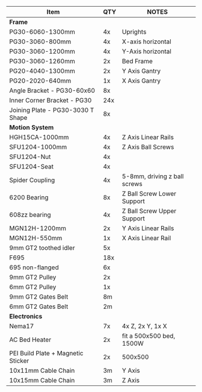 
| Item | QTY | NOTES |
| ------------- | ------------- | ------------- |
| **Frame**  |    |   |
| PG30-6060-1300mm  | 4x  | Uprights  |
| PG30-3060-800mm  | 4x  | X-axis horizontal  |
| PG30-3060-1200mm  | 4x  | Y-Axis horizontal  |
| PG30-3060-1260mm  | 2x  | Bed Frame  |
| PG20-4040-1300mm  | 2x  | Y Axis Gantry  |
| PG20-2020-640mm  | 1x  | X Axis Gantry  |
| Angle Bracket - PG30-60x60  | 8x  |   |
| Inner Corner Bracket - PG30  | 24x  |   |
| Joining Plate - PG30-3030 T Shape  | 8x  |   |
| **Motion System**  |   |   |
| HGH15CA-1000mm  | 4x  | Z Axis Linear Rails  |
| SFU1204-1000mm  | 4x  | Z Axis Ball Screws  |
| SFU1204-Nut  | 4x  |   |
| SFU1204-Seat  | 4x  |   |
| Spider Coupling  | 4x  | 5-8mm, driving z ball screws  |
| 6200 Bearing  | 8x  | Z Ball Screw Lower Support  |
| 608zz bearing  | 4x  | Z Ball Screw Upper Support  |
| MGN12H-1200mm  | 2x  | Y Axis Linear Rails  |
| MGN12H-550mm  | 1x  | X Axis Linear Rail  |
| 9mm GT2 toothed idler  | 5x  |   |
| F695  | 18x  |   |
| 695 non-flanged  | 6x  |   |
| 9mm GT2 Pulley  | 2x  |   |
| 6mm GT2 Pulley  | 1x  |   |
| 9mm GT2 Gates Belt  | 8m  |   |
| 6mm GT2 Gates Belt  | 2m  |   |
| **Electronics**  |   |   |
| Nema17  | 7x  | 4x Z, 2x Y, 1x X  |
| AC Bed Heater  | 2x  | fit a 500x500 bed, 1500W  |
| PEI Build Plate + Magnetic Sticker  | 2x  | 500x500  |
| 10x11mm Cable Chain  | 3m  | Y Axis  |
| 10x15mm Cable Chain  | 3m  | Z Axis  |
